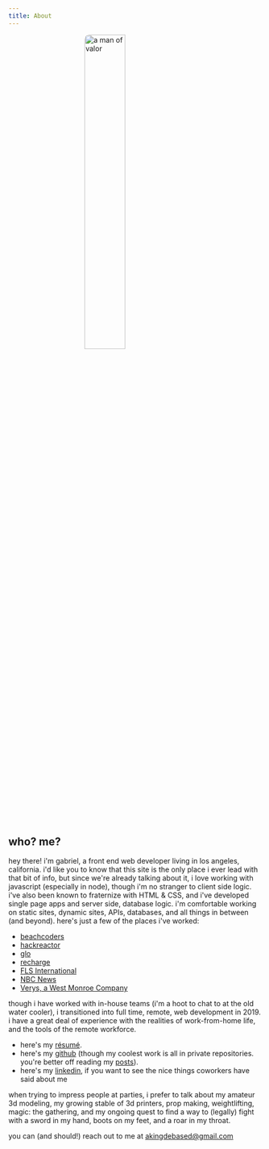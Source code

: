 ```yaml
---
title: About
---
```


<style>
img {
    display: block; 
    margin: 0 auto; 
    border-radius: 10px; 
    width: 40%;
}

@media only screen and (max-width: 600px) {
  img {
    width: 80%;
  }
}
</style>

<img src="/assets/img/about/a-true-professional.png" alt="a man of valor" />

## who? me?

hey there! i'm gabriel, a front end web developer living in los angeles, california. i'd like you to know that this site is the only place i ever lead with that bit of info, but since we're already talking about it, i love working with javascript (especially in node), though i'm no stranger to client side logic. i've also been known to fraternize with HTML & CSS, and i've developed single page apps and server side, database logic. i'm comfortable working on static sites, dynamic sites, APIs, databases, and all things in between (and beyond). here's just a few of the places i've worked:

* [beachcoders](https://beachcoders.com)
* [hackreactor](https://www.hackreactor.com)
* [glo](https://www.glo.com)
* [recharge](https://rechargepayments.com/)
* [FLS International](https://www.linkedin.com/company/fls-international/)
* [NBC News](https://www.nbcnews.com/)
* [Verys, a West Monroe Company](https://view.westmonroe.com/verys/p/1)

though i have worked with in-house teams (i'm a hoot to chat to at the old water cooler), i transitioned into full time, remote, web development in 2019. i have a great deal of experience with the realities of work-from-home life, and the tools of the remote workforce.

- here's my [résumé](https://docs.google.com/document/d/18aB1gV9nbEsj36O1ULnJs-pF1VNVbuvNH7Hq1EWfCrM/edit?usp=sharing).
- here's my [github](https://github.com/AKingDebased) (though my coolest work is all in private repositories. you're better off reading my [posts](/)).
- here's my [linkedin](https://www.linkedin.com/in/gabriel-gonzalvez-927b51ab/), if you want to see the nice things coworkers have said about me

when trying to impress people at parties, i prefer to talk about my amateur 3d modeling, my growing stable of 3d printers, prop making, weightlifting, magic: the gathering, and my ongoing quest to find a way to (legally) fight with a sword in my hand, boots on my feet, and a roar in my throat.

you can (and should!) reach out to me at [akingdebased@gmail.com](mailto:akingdebased@gmail.com)
